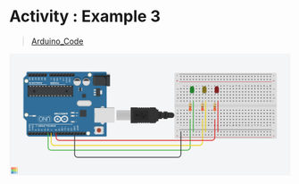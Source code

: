 # Activity : Example 3
> [Arduino_Code](./example3_freeRTOS.ino)

![Switch_Pullup_Pulldown ](../../img/Example_FreeRTOS.png)
